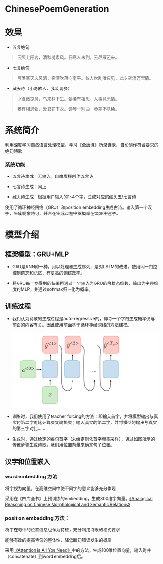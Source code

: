 # ChinesePoemGeneration

# 效果

* 五言绝句

>  玉照上阳宫，清秋凝素风。日寒人未到，云尽雁还来。



* 七言绝句

> 月落寒天末风清，夜深吹落向南平。故人世乱唯应见，此夕空流万里情。



* 藏头诗（小鸟依人、我爱调参）

> 小径微凉风，鸟来林下生。依稀有相思，人事竟无情。

> 我有相思物，爱君花下衣。调琴一别曲，参差不见稀。



# 系统简介

利用深度学习自然语言处理模型，学习《全唐诗》所录诗歌，自动创作符合要求的绝句诗歌

### 系统功能

* 五言诗生成：无输入，自由发挥创作五言诗

* 七言诗生成：同上

* 藏头诗生成：根据用户输入的1~4个字，生成对应的藏头五\七言诗

使用了循环神经网络（GRU）和position embedding生成古诗。输入第一个汉字，生成剩余诗句，并且在生成过程中依概率在topk中选字。

# 模型介绍

## 框架模型：GRU+MLP

* GRU是RNN的一种，用以处理和生成序列。是对LSTM的改进，使用同一门控控制遗忘和记忆，有更高的训练效率。

* 将GRU每一步得到的结果再通过一个输入为GRU的隐状态维数，输出为字典维度的MLP，并通过softmax归一化为概率。

## 训练过程

* 我们认为诗歌的生成过程是auto-regressive的，即每一个字的生成概率仅与前面的内容有关。因此使用前面基于循环神经网络的方法建模。

  ![](./data/model.png)

* 训练时，我们使用了teacher forcing的方法：即输入首字，并将模型输出与真实的第二字对比计算交叉熵损失；输入真实的第二字，并将模型的输出与真实的第三字对比……

* 生成时，通过给定的每句首字（未给定则依首字频率采样），通过如图所示的传统步骤生成诗歌。我们用位置向量来确定句子位置。

## 汉字和位置嵌入

### word embedding 方法

将字视为向量，在高维空间中使不同字的意义能够充分体现

采用在《四库全书》上预训练的embedding，生成300维字向量。[《Analogical Reasoning on Chinese Morphological and Semantic Relations》](http://aclweb.org/anthology/P18-2023)

### position embedding 方法：

将字在句中的位置信息也作为特征，充分利用诗歌的格式要求

能够有效的提高诗句的整体性，降低断句错误发生的概率

采用[《Attention is All You Need》](https://papers.nips.cc/paper/7181-attention-is-all-you-need.pdf)中的方法，生成100维位置向量，输入时并（concatenate）到word embedding后。

